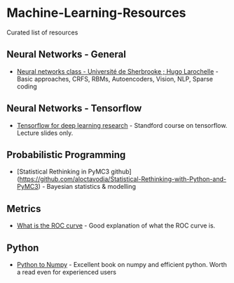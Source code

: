 # Machine-Learning-Resources
Curated list of resources

## Neural Networks - General

* [Neural networks class - Université de Sherbrooke ; Hugo Larochelle](https://www.youtube.com/playlist?list=PL6Xpj9I5qXYEcOhn7TqghAJ6NAPrNmUBH) - Basic approaches, CRFS, RBMs, Autoencoders, Vision, NLP, Sparse coding

## Neural Networks - Tensorflow
* [Tensorflow for deep learning research](https://web.stanford.edu/class/cs20si/) - Standford course on tensorflow. Lecture slides only.


## Probabilistic Programming

* [Statistical Rethinking in PyMC3 github] (https://github.com/aloctavodia/Statistical-Rethinking-with-Python-and-PyMC3) - Bayesian statistics & modelling

## Metrics

* [What is the ROC curve](http://notmatthancock.github.io/2015/08/18/what-is-the-roc-curve.html) - Good explanation of what the ROC curve is.


## Python 

* [Python to Numpy](http://www.labri.fr/perso/nrougier/from-python-to-numpy/) - Excellent book on numpy and efficient python. Worth a read even for experienced users


